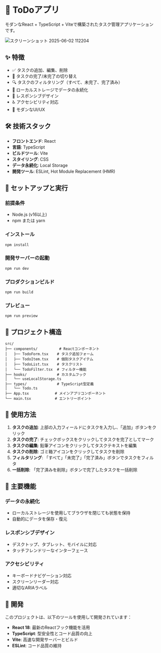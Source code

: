 # 📝 ToDoアプリ

モダンなReact + TypeScript + Viteで構築されたタスク管理アプリケーションです。

![スクリーンショット 2025-06-02 112204](https://github.com/user-attachments/assets/a95d9ebc-3e9a-4d98-87d3-b902fd54751f)


## ✨ 特徴

- ✅ タスクの追加、編集、削除
- 🔄 タスクの完了/未完了の切り替え
- 🔍 タスクのフィルタリング（すべて、未完了、完了済み）
- 💾 ローカルストレージでデータの永続化
- 📱 レスポンシブデザイン
- ♿ アクセシビリティ対応
- 🎨 モダンなUI/UX

## 🛠️ 技術スタック

- **フロントエンド**: React
- **言語**: TypeScript
- **ビルドツール**: Vite
- **スタイリング**: CSS
- **データ永続化**: Local Storage
- **開発ツール**: ESLint, Hot Module Replacement (HMR)

## 🚀 セットアップと実行

### 前提条件
- Node.js (v16以上)
- npm または yarn

### インストール
```bash
npm install
```

### 開発サーバーの起動
```bash
npm run dev
```

### プロダクションビルド
```bash
npm run build
```

### プレビュー
```bash
npm run preview
```

## 📂 プロジェクト構造

```
src/
├── components/          # Reactコンポーネント
│   ├── TodoForm.tsx    # タスク追加フォーム
│   ├── TodoItem.tsx    # 個別タスクアイテム
│   ├── TodoList.tsx    # タスクリスト
│   └── TodoFilter.tsx  # フィルター機能
├── hooks/              # カスタムフック
│   └── useLocalStorage.ts
├── types/              # TypeScript型定義
│   └── Todo.ts
├── App.tsx            # メインアプリコンポーネント
└── main.tsx           # エントリーポイント
```

## 🎯 使用方法

1. **タスクの追加**: 上部の入力フィールドにタスクを入力し、「追加」ボタンをクリック
2. **タスクの完了**: チェックボックスをクリックしてタスクを完了としてマーク
3. **タスクの編集**: 鉛筆アイコンをクリックしてタスクテキストを編集
4. **タスクの削除**: ゴミ箱アイコンをクリックしてタスクを削除
5. **フィルタリング**: 「すべて」「未完了」「完了済み」ボタンでタスクをフィルタ
6. **一括削除**: 「完了済みを削除」ボタンで完了したタスクを一括削除

## 🌟 主要機能

### データの永続化
- ローカルストレージを使用してブラウザを閉じても状態を保持
- 自動的にデータを保存・復元

### レスポンシブデザイン
- デスクトップ、タブレット、モバイルに対応
- タッチフレンドリーなインターフェース

### アクセシビリティ
- キーボードナビゲーション対応
- スクリーンリーダー対応
- 適切なARIAラベル

## 🔧 開発

このプロジェクトは、以下のツールを使用して開発されています：

- **React 18**: 最新のReactフック機能を活用
- **TypeScript**: 型安全性とコード品質の向上
- **Vite**: 高速な開発サーバーとビルド
- **ESLint**: コード品質の維持
